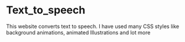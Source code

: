 # Text_to_speech
This website converts text to speech.
I have used many CSS styles like background animations, animated Illustrations and lot more

